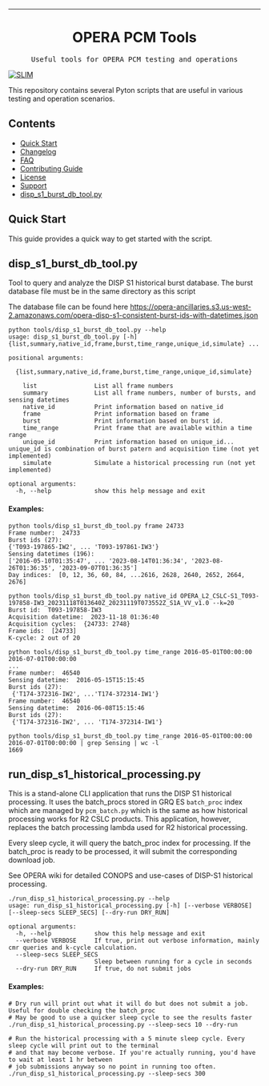 <!-- Header block for project -->
<hr>

<div align="center">

<h1 align="center">OPERA PCM Tools</h1>
<!-- ☝️ Replace with your repo name ☝️ -->

</div>

<pre align="center">Useful tools for OPERA PCM testing and operations</pre>
<!-- ☝️ Replace with a single sentence describing the purpose of your repo / proj ☝️ -->

<!-- Header block for project -->

[![SLIM](https://img.shields.io/badge/Best%20Practices%20from-SLIM-blue)](https://nasa-ammos.github.io/slim/)
<!-- ☝️ Add badges via: https://shields.io e.g. ![](https://img.shields.io/github/your_chosen_action/your_org/your_repo) ☝️ -->

This repository contains several Pyton scripts that are useful in various testing and operation scenarios.

## Contents

* [Quick Start](#quick-start)
* [Changelog](#changelog)
* [FAQ](#frequently-asked-questions-faq)
* [Contributing Guide](#contributing)
* [License](#license)
* [Support](#support)
* [disp_s1_burst_db_tool.py](#disp_s1_burst_db_tool)

## Quick Start
This guide provides a quick way to get started with the script. 

## disp_s1_burst_db_tool.py

Tool to query and analyze the DISP S1 historical burst database. The burst database file must be in the same directory as this script

The database file can be found here
https://opera-ancillaries.s3.us-west-2.amazonaws.com/opera-disp-s1-consistent-burst-ids-with-datetimes.json

    python tools/disp_s1_burst_db_tool.py --help     
    usage: disp_s1_burst_db_tool.py [-h] {list,summary,native_id,frame,burst,time_range,unique_id,simulate} ...
    
    positional arguments:
    
      {list,summary,native_id,frame,burst,time_range,unique_id,simulate}
    
        list                List all frame numbers
        summary             List all frame numbers, number of bursts, and sensing datetimes
        native_id           Print information based on native_id
        frame               Print information based on frame
        burst               Print information based on burst id.
        time_range          Print frame that are available within a time range
        unique_id           Print information based on unique_id... unique_id is combination of burst patern and acquisition time (not yet implemented)
        simulate            Simulate a historical processing run (not yet implemented)
    
    optional arguments:
      -h, --help            show this help message and exit

#### Examples: 

    python tools/disp_s1_burst_db_tool.py frame 24733                                                                                    
    Frame number:  24733
    Burst ids (27): 
    {'T093-197865-IW2', ... 'T093-197861-IW3'}
    Sensing datetimes (196): 
    ['2016-05-10T01:35:47', ... '2023-08-14T01:36:34', '2023-08-26T01:36:35', '2023-09-07T01:36:35']
    Day indices:  [0, 12, 36, 60, 84, ...2616, 2628, 2640, 2652, 2664, 2676]
    
    python tools/disp_s1_burst_db_tool.py native_id OPERA_L2_CSLC-S1_T093-197858-IW3_20231118T013640Z_20231119T073552Z_S1A_VV_v1.0 --k=20
    Burst id:  T093-197858-IW3
    Acquisition datetime:  2023-11-18 01:36:40
    Acquisition cycles:  {24733: 2748}
    Frame ids:  [24733]
    K-cycle: 2 out of 20

    python tools/disp_s1_burst_db_tool.py time_range 2016-05-01T00:00:00 2016-07-01T00:00:00
    ...
    Frame number:  46540
	Sensing datetime:  2016-05-15T15:15:45
	Burst ids (27):
	 {'T174-372316-IW2', ...'T174-372314-IW1'}
    Frame number:  46540
	Sensing datetime:  2016-06-08T15:15:46
	Burst ids (27):
	 {'T174-372316-IW2', ... 'T174-372314-IW1'}

    python tools/disp_s1_burst_db_tool.py time_range 2016-05-01T00:00:00 2016-07-01T00:00:00 | grep Sensing | wc -l
    1669

## run_disp_s1_historical_processing.py

This is a stand-alone CLI application that runs the DISP S1 historical processing.
It uses the batch_procs stored in GRQ ES ```batch_proc``` index which are managed by ```pcm_batch.py``` 
which is the same as how historical processing works for R2 CSLC products.
This application, however, replaces the batch processing lambda used for R2 historical processing.

Every sleep cycle, it will query the batch_proc index for processing. If the batch_proc is ready to be processed,
 it will submit the corresponding download job.

See OPERA wiki for detailed CONOPS and use-cases of DISP-S1 historical processing.

    ./run_disp_s1_historical_processing.py --help
    usage: run_disp_s1_historical_processing.py [-h] [--verbose VERBOSE] [--sleep-secs SLEEP_SECS] [--dry-run DRY_RUN]
    
    optional arguments:
      -h, --help            show this help message and exit
      --verbose VERBOSE     If true, print out verbose information, mainly cmr queries and k-cycle calculation.
      --sleep-secs SLEEP_SECS
                            Sleep between running for a cycle in seconds
      --dry-run DRY_RUN     If true, do not submit jobs

#### Examples:
    # Dry run will print out what it will do but does not submit a job. Useful for double checking the batch_proc
    # May be good to use a quicker sleep cycle to see the results faster
    ./run_disp_s1_historical_processing.py --sleep-secs 10 --dry-run

    # Run the historical processing with a 5 minute sleep cycle. Every sleep cycle will print out to the terminal
    # and that may become verbose. If you're actually running, you'd have to wait at least 1 hr between 
    # job submissions anyway so no point in running too often.
    ./run_disp_s1_historical_processing.py --sleep-secs 300